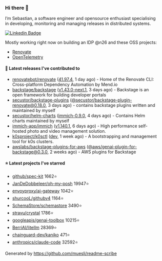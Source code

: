 ### Hi there 👋

I’m Sebastian, a software engineer and opensource enthusiast specialising in developing, monitoring and managing releases in distributed systems.    

[![Linkedin Badge](https://img.shields.io/badge/-LinkedIn-blue?style=flat&logo=Linkedin&logoColor=white&link=https://www.linkedin.com/in/sebastian-poxhofer/)](https://www.linkedin.com/in/sebastian-poxhofer/)

Mostly working right now on building an IDP @n26 and these OSS projects:
- [Renovate](https://github.com/renovatebot/renovate)
- [OpenTelemetry](https://github.com/open-telemetry)



#### 🚀 Latest releases I've contributed to

- [renovatebot/renovate](https://github.com/renovatebot/renovate) ([41.97.4](https://github.com/renovatebot/renovate/releases/tag/41.97.4), 1 day ago) - Home of the Renovate CLI: Cross-platform Dependency Automation by Mend.io
- [backstage/backstage](https://github.com/backstage/backstage) ([v1.43.0-next.1](https://github.com/backstage/backstage/releases/tag/v1.43.0-next.1), 3 days ago) - Backstage is an open framework for building developer portals
- [secustor/backstage-plugins](https://github.com/secustor/backstage-plugins) ([@secustor/backstage-plugin-renovate@0.18.0](https://github.com/secustor/backstage-plugins/releases/tag/%40secustor/backstage-plugin-renovate%400.18.0), 3 days ago) - contains backstage plugins written and maintained by myself
- [secustor/helm-charts](https://github.com/secustor/helm-charts) ([immich-0.9.0](https://github.com/secustor/helm-charts/releases/tag/immich-0.9.0), 4 days ago) - Contains Helm charts maintained by myself
- [immich-app/immich](https://github.com/immich-app/immich) ([v1.140.1](https://github.com/immich-app/immich/releases/tag/v1.140.1), 6 days ago) - High performance self-hosted photo and video management solution.
- [k0sproject/k0sctl](https://github.com/k0sproject/k0sctl) ([dev](https://github.com/k0sproject/k0sctl/releases/tag/dev), 1 week ago) - A bootstrapping and management tool for k0s clusters.
- [awslabs/backstage-plugins-for-aws](https://github.com/awslabs/backstage-plugins-for-aws) ([@aws/genai-plugin-for-backstage@0.3.0](https://github.com/awslabs/backstage-plugins-for-aws/releases/tag/%40aws/genai-plugin-for-backstage%400.3.0), 2 weeks ago) - AWS plugins for Backstage

#### ⭐ Latest projects I've starred

- [github/spec-kit](https://github.com/github/spec-kit) 1662⭐
- [JanDeDobbeleer/oh-my-posh](https://github.com/JanDeDobbeleer/oh-my-posh) 19947⭐
- [envoyproxy/ai-gateway](https://github.com/envoyproxy/ai-gateway) 1042⭐
- [shurcooL/githubv4](https://github.com/shurcooL/githubv4) 1164⭐
- [SchemaStore/schemastore](https://github.com/SchemaStore/schemastore) 3490⭐
- [stravu/crystal](https://github.com/stravu/crystal) 1786⭐
- [googleapis/genai-toolbox](https://github.com/googleapis/genai-toolbox) 10215⭐
- [BerriAI/litellm](https://github.com/BerriAI/litellm) 28369⭐
- [chainguard-dev/kaniko](https://github.com/chainguard-dev/kaniko) 471⭐
- [anthropics/claude-code](https://github.com/anthropics/claude-code) 32592⭐



Generated by https://github.com/muesli/readme-scribe
